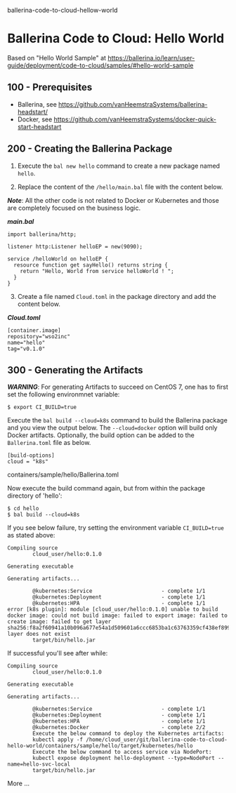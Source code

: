 ballerina-code-to-cloud-hellow-world
# Ballerina Code to Cloud: Hello World

Based on "Hello World Sample" at https://ballerina.io/learn/user-guide/deployment/code-to-cloud/samples/#hello-world-sample

## 100 - Prerequisites

- Ballerina, see https://github.com/vanHeemstraSystems/ballerina-headstart/
- Docker, see https://github.com/vanHeemstraSystems/docker-quick-start-headstart

## 200 - Creating the Ballerina Package

1. Execute the ```bal new hello``` command to create a new package named ```hello```.

2. Replace the content of the ```/hello/main.bal``` file with the content below.

***Note***: All the other code is not related to Docker or Kubernetes and those are completely focused on the business logic.

***main.bal***
```
import ballerina/http;

listener http:Listener helloEP = new(9090);

service /helloWorld on helloEP {
  resource function get sayHello() returns string {   
    return "Hello, World from service helloWorld ! ";   
  }
}
```

3. Create a file named ```Cloud.toml``` in the package directory and add the content below.

***Cloud.toml***
```
[container.image]
repository="wso2inc"
name="hello"
tag="v0.1.0"
```

## 300 - Generating the Artifacts

***WARNING***: For generating Artifacts to succeed on CentOS 7, one has to first set the following environmnet variable:

```
$ export CI_BUILD=true
```

Execute the ```bal build --cloud=k8s``` command to build the Ballerina package and you view the output below. The ```--cloud=docker``` option will build only Docker artifacts. Optionally, the build option can be added to the ```Ballerina.toml``` file as below.

```
[build-options]
cloud = "k8s"
```
containers/sample/hello/Ballerina.toml

Now execute the build command again, but from within the package directory of 'hello':

```
$ cd hello
$ bal build --cloud=k8s
```

If you see below failure, try setting the environment variable ```CI_BUILD=true``` as stated above:

```
Compiling source
        cloud_user/hello:0.1.0

Generating executable

Generating artifacts...

        @kubernetes:Service                      - complete 1/1
        @kubernetes:Deployment                   - complete 1/1
        @kubernetes:HPA                          - complete 1/1
error [k8s plugin]: module [cloud_user/hello:0.1.0] unable to build docker image: could not build image: failed to export image: failed to create image: failed to get layer sha256:f8a2f60941a10b096a677e54a1d509601a6ccc6853ba1c63763359cf438ef899: layer does not exist
        target/bin/hello.jar
```

If successful you'll see after while:

```
Compiling source
        cloud_user/hello:0.1.0

Generating executable

Generating artifacts...

        @kubernetes:Service                      - complete 1/1
        @kubernetes:Deployment                   - complete 1/1
        @kubernetes:HPA                          - complete 1/1
        @kubernetes:Docker                       - complete 2/2
        Execute the below command to deploy the Kubernetes artifacts:
        kubectl apply -f /home/cloud_user/git/ballerina-code-to-cloud-hello-world/containers/sample/hello/target/kubernetes/hello
        Execute the below command to access service via NodePort:
        kubectl expose deployment hello-deployment --type=NodePort --name=hello-svc-local
        target/bin/hello.jar        
```

More ...

